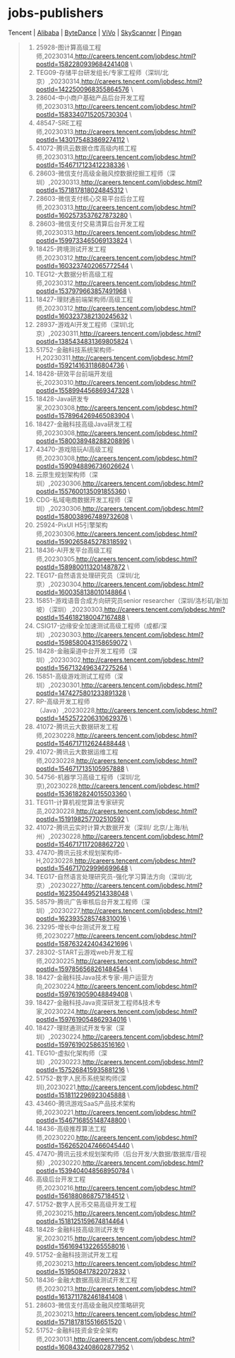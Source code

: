 # jobs-publishers 
Tencent | [Alibaba](Alibaba.md) | [ByteDance](ByteDance.md) | [ViVo](ViVo.md) | [SkyScanner](SkyScanner.md) | [Pingan](Pingan.md)
>1. 25928-图计算高级工程师,20230314,http://careers.tencent.com/jobdesc.html?postId=1582280939684241408 \ 
>2. TEG09-存储平台研发组长/专家工程师（深圳/北京）,20230314,http://careers.tencent.com/jobdesc.html?postId=1422500968355864576 \ 
>3. 28604-中小商户基础产品后台开发工程师,20230313,http://careers.tencent.com/jobdesc.html?postId=1583340715205730304 \ 
>4. 48547-SRE工程师,20230313,http://careers.tencent.com/jobdesc.html?postId=1430175483869274112 \ 
>5. 41072-腾讯云数据仓库高级内核工程师,20230313,http://careers.tencent.com/jobdesc.html?postId=1546717123412238336 \ 
>6. 28603-微信支付高级金融风控数据挖掘工程师（深圳）,20230313,http://careers.tencent.com/jobdesc.html?postId=1571817818024845312 \ 
>7. 28603-微信支付核心交易平台后台工程师,20230313,http://careers.tencent.com/jobdesc.html?postId=1602573537627873280 \ 
>8. 28603-微信支付交易清算后台开发工程师,20230313,http://careers.tencent.com/jobdesc.html?postId=1599733465069133824 \ 
>9. 18425-跨境测试开发工程师,20230312,http://careers.tencent.com/jobdesc.html?postId=1603237402065772544 \ 
>10. TEG12-大数据分析高级工程师,20230312,http://careers.tencent.com/jobdesc.html?postId=1537979663857491968 \ 
>11. 18427-理财通前端架构师/高级工程师,20230312,http://careers.tencent.com/jobdesc.html?postId=1603237382130245632 \ 
>12. 28937-游戏AI开发工程师（深圳\北京）,20230311,http://careers.tencent.com/jobdesc.html?postId=1385434831369805824 \ 
>13. 51752-金融科技系统架构师-H,20230311,http://careers.tencent.com/jobdesc.html?postId=1592141631186804736 \ 
>14. 18428-研效平台前端开发组长,20230310,http://careers.tencent.com/jobdesc.html?postId=1558994456869347328 \ 
>15. 18428-Java研发专家,20230308,http://careers.tencent.com/jobdesc.html?postId=1578964269465083904 \ 
>16. 18427-金融科技高级Java研发工程师,20230308,http://careers.tencent.com/jobdesc.html?postId=1580038948288208896 \ 
>17. 43470-游戏陪玩AI高级工程师,20230308,http://careers.tencent.com/jobdesc.html?postId=1590948896736026624 \ 
>18. 云原生规划架构师（深圳）,20230306,http://careers.tencent.com/jobdesc.html?postId=1557600135091855360 \ 
>19. CDG-私域电商数据开发工程师（深圳）,20230306,http://careers.tencent.com/jobdesc.html?postId=1580038967489732608 \ 
>20. 25924-PixUI H5引擎架构师,20230306,http://careers.tencent.com/jobdesc.html?postId=1590265845278318592 \ 
>21. 18436-AI开发平台高级工程师,20230305,http://careers.tencent.com/jobdesc.html?postId=1589800113201487872 \ 
>22. TEG17-自然语言处理研究员（深圳/北京）,20230304,http://careers.tencent.com/jobdesc.html?postId=1600358138010148864 \ 
>23. 15851-游戏语音合成方向研究员senior researcher（深圳/洛杉矶/新加坡）（深圳）,20230303,http://careers.tencent.com/jobdesc.html?postId=1546182180047167488 \ 
>24. CSIG17-边缘安全加速测试高级工程师（成都/深圳）,20230303,http://careers.tencent.com/jobdesc.html?postId=1598580043158659072 \ 
>25. 18428-金融渠道中台开发工程师（深圳）,20230302,http://careers.tencent.com/jobdesc.html?postId=1567132496347275264 \ 
>26. 15851-高级游戏测试工程师（深圳）,20230301,http://careers.tencent.com/jobdesc.html?postId=1474275801233891328 \ 
>27. RP-高级开发工程师（Java）,20230228,http://careers.tencent.com/jobdesc.html?postId=1452572206310629376 \ 
>28. 41072-腾讯云大数据研发工程师,20230228,http://careers.tencent.com/jobdesc.html?postId=1546717112624488448 \ 
>29. 41072-腾讯云大数据运维工程师,20230228,http://careers.tencent.com/jobdesc.html?postId=1546717135105957888 \ 
>30. 54756-机器学习高级工程师（深圳/北京),20230228,http://careers.tencent.com/jobdesc.html?postId=1536182824015503360 \ 
>31. TEG11-计算机视觉算法专家研究员,20230228,http://careers.tencent.com/jobdesc.html?postId=1519198257702510592 \ 
>32. 41072-腾讯云实时计算大数据开发（深圳/ 北京/上海/杭州）,20230228,http://careers.tencent.com/jobdesc.html?postId=1546717117208862720 \ 
>33. 47470-腾讯云技术规划架构师-H,20230228,http://careers.tencent.com/jobdesc.html?postId=1546717029996699648 \ 
>34. TEG17-自然语言处理研究员-强化学习算法方向（深圳/北京）,20230227,http://careers.tencent.com/jobdesc.html?postId=1623504495214338048 \ 
>35. 58579-腾讯广告审核后台开发工程师（深圳）,20230227,http://careers.tencent.com/jobdesc.html?postId=1623935285748310016 \ 
>36. 23295-增长中台测试开发工程师,20230227,http://careers.tencent.com/jobdesc.html?postId=1587632424043421696 \ 
>37. 28302-START云游戏web开发工程师,20230225,http://careers.tencent.com/jobdesc.html?postId=1597856568261484544 \ 
>38. 18427-金融科技Java技术专家-用户运营方向,20230224,http://careers.tencent.com/jobdesc.html?postId=1597619059048849408 \ 
>39. 18427-金融科技Java资深研发工程师&技术专家,20230224,http://careers.tencent.com/jobdesc.html?postId=1597619054862934016 \ 
>40. 18427-理财通测试开发专家（深圳）,20230224,http://careers.tencent.com/jobdesc.html?postId=1597619025863516160 \ 
>41. TEG10-虚拟化架构师（深圳）,20230223,http://careers.tencent.com/jobdesc.html?postId=1575268415935881216 \ 
>42. 51752-数字人民币系统架构师(深圳),20230221,http://careers.tencent.com/jobdesc.html?postId=1518112296923045888 \ 
>43. 43460-腾讯游戏SaaS产品技术架构师,20230221,http://careers.tencent.com/jobdesc.html?postId=1546716855148748800 \ 
>44. 18436-高级推荐算法工程师,20230220,http://careers.tencent.com/jobdesc.html?postId=1562652047466045440 \ 
>45. 47470-腾讯云技术规划架构师（后台开发/大数据/数据库/音视频）,20230220,http://careers.tencent.com/jobdesc.html?postId=1539404048568950784 \ 
>46. 高级后台开发工程师,20230216,http://careers.tencent.com/jobdesc.html?postId=1561880868757184512 \ 
>47. 51752-数字人民币交易高级开发工程师,20230215,http://careers.tencent.com/jobdesc.html?postId=1518125159674814464 \ 
>48. 18428-金融科技高级测试开发专家,20230215,http://careers.tencent.com/jobdesc.html?postId=1561694132265558016 \ 
>49. 51752-金融科技测试开发工程师,20230213,http://careers.tencent.com/jobdesc.html?postId=1519508417822072832 \ 
>50. 18436-金融大数据高级测试开发工程师,20230213,http://careers.tencent.com/jobdesc.html?postId=1613711782461841408 \ 
>51. 28603-微信支付高级金融风控策略研究员,20230213,http://careers.tencent.com/jobdesc.html?postId=1571817815516651520 \ 
>52. 51752-金融科技资金安全架构师,20230131,http://careers.tencent.com/jobdesc.html?postId=1608432408602877952 \ 
